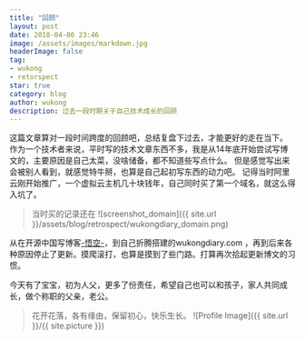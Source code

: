 ```yaml
---
title: "回顾"
layout: post
date: 2018-04-06 23:46
image: /assets/images/markdown.jpg
headerImage: false
tag:
- wukong
- retorspect
star: true
category: blog
author: wukong
description: 过去一段时期关于自己技术成长的回顾 
---
```



<p>
这篇文章算对一段时间跨度的回顾吧，总结复盘下过去，才能更好的走在当下。
作为一个技术者来说，平时写的技术文章东西不多，我是从14年底开始尝试写博文的，主要原因是自己太菜，没啥储备，都不知道些写点什么。
但是感觉写出来会被别人看到，就感觉特牛掰，也算是自己起初写东西的动力吧。
记得当时阿里云刚开始推广，一个虚拟云主机几十块钱年，自己同时买了第一个域名，就这么得入坑了。
</p>

>当时买的记录还在
![screenshot_domain]({{ site.url }}/assets/blog/retrospect/wukongdiary_domain.png)


从在开源中国写博客[-悟空-](https://my.oschina.net/OpenSourceBO)，到自己折腾搭建的wukongdiary.com
，再到后来各种原因停止了更新。摸爬滚打，也算是摸到了些门路。打算再次拾起更新博文的习惯。

今天有了宝宝，初为人父，更多了份责任，希望自己也可以和孩子，家人共同成长，做个称职的父亲，老公。
> 花开花落，各有缘由，保留初心，快乐生长。
![Profile Image]({{ site.url }}/{{ site.picture }})
